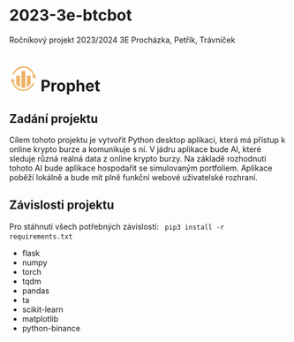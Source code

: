# 2023-3e-btcbot
Ročníkový projekt 2023/2024 3E Procházka, Petřík, Trávníček  

# <img src="static/img/Logo.png" alt="drawing" style="width:50px;"/>  Prophet

## Zadání projektu
Cílem tohoto projektu je vytvořit Python desktop aplikaci, která má přístup k online krypto burze a komunikuje s ní. V jádru aplikace bude AI, které sleduje různá reálná data z online krypto burzy. Na základě rozhodnutí tohoto AI bude aplikace hospodařit se simulovaným portfoliem. Aplikace poběží lokálně a bude mít plně funkční webové uživatelské rozhraní.

## Závislosti projektu
Pro stáhnutí všech potřebných závislostí:
```  pip3 install -r requirements.txt  ``` 

- flask
- numpy
- torch
- tqdm
- pandas
- ta
- scikit-learn
- matplotlib
- python-binance
